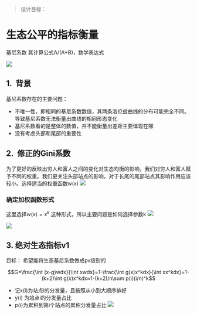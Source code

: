 
> 设计目标：

# 生态公平的指标衡量
基尼系数
其计算公式A/(A+B)，数学表达式

![](../../Draft/media/Pasted%20image%2020220610172418.png)
## 1.  背景

基尼系数存在的主要问题：
- 不唯一性，即相同的基尼系数数值，其两条洛伦兹曲线的分布可能完全不同。导致基尼系数无法衡量出曲线的相同形态变化
- 基尼系数看的是整体的数值，并不能衡量出差距主要体现在哪
- 没有考虑头部和尾部的重要性

## 2.  修正的Gini系数

为了更好的反映出穷人和富人之间的变化对生态均衡的影响，我们对穷人和富人赋予不同的权重。我们更关注头部站点的影响，对于长尾的尾部站点其影响作用应该较小。选择适当的权重函数w(x)
![](../../Draft/media/Pasted%20image%2020220610172911.png)

### 确定加权函数形式
这里选择$w(x) = x^k$ 这种形式，所以主要问题是如何选择参数k
![](../../Draft/media/Pasted%20image%2020220610173540.png)


![](../../Draft/media/Pasted%20image%2020220610173611.png)



## 3. 绝对生态指标v1
目标： 希望能将生态基尼系数做成pv级别的

$$G=\frac{\int (x-g)wdx}{\int xwdx}=1-\frac{\int g(x)x^kdx}{\int xx^kdx}=1-(k+2)\int g(x)x^kdx≈1-(k+2)/n\sum p(i)(i/n)^k$$


- 记x(i)为站点i的分发量，且按照从小到大顺序排好
- y(i) 为站点i的分发量占比
- p(i)为累积到第i个站点的累积分发量占比
![](../../Draft/media/Pasted%20image%2020220610174652.png)